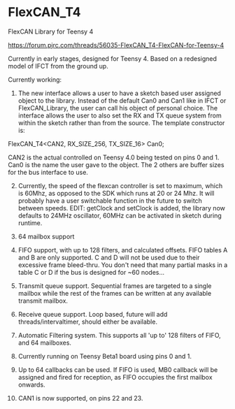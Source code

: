 # FlexCAN_T4
FlexCAN Library for Teensy 4

https://forum.pjrc.com/threads/56035-FlexCAN_T4-FlexCAN-for-Teensy-4


Currently in early stages, designed for Teensy 4.
Based on a redesigned model of IFCT from the ground up.


Currently working:

1) The new interface allows a user to have a sketch based user assigned object to the library. Instead of the default Can0 and Can1 like in IFCT or FlexCAN_Library, the user can call his object of personal choice. The interface allows the user to also set the RX and TX queue system from within the sketch rather than from the source. The template constructor is:

FlexCAN_T4<CAN2, RX_SIZE_256, TX_SIZE_16> Can0;

CAN2 is the actual controlled on Teensy 4.0 being tested on pins 0 and 1. Can0 is the name the user gave to the object. The 2 others are buffer sizes for the bus interface to use.

2) Currently, the speed of the flexcan controller is set to maximum, which is 60Mhz, as opposed to the SDK which runs at 20 or 24 Mhz. It will probably have a user switchable function in the future to switch between speeds.
EDIT: getClock and setClock is added, the library now defaults to 24MHz oscillator, 60MHz can be activated in sketch during runtime.

3) 64 mailbox support

4) FIFO support, with up to 128 filters, and calculated offsets. FIFO tables A and B are only supported. C and D will not be used due to their excessive frame bleed-thru. You don't need that many partial masks in a table C or D if the bus is designed for ~60 nodes...

5) Transmit queue support. Sequential frames are targeted to a single mailbox while the rest of the frames can be written at any available transmit mailbox.

6) Receive queue support. Loop based, future will add threads/intervaltimer, should either be available.

7) Automatic Filtering system. This supports all 'up to' 128 filters of FIFO, and 64 mailboxes.

8) Currently running on Teensy Beta1 board using pins 0 and 1.

9) Up to 64 callbacks can be used. If FIFO is used, MB0 callback will be assigned and fired for reception, as FIFO occupies the first mailbox onwards.

10) CAN1 is now supported, on pins 22 and 23.
